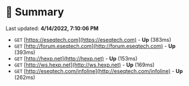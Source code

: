# 📖 Summary
Last updated: **4/14/2022, 7:10:06 PM**

- `GET` [https://eseqtech.com](https://eseqtech.com) - **Up** (383ms)
- `GET` [http://forum.eseqtech.com](http://forum.eseqtech.com) - **Up** (393ms)
- `GET` [http://hexp.net](http://hexp.net) - **Up** (153ms)
- `GET` [http://ws.hexp.net](http://ws.hexp.net) - **Up** (169ms)
- `GET` [http://eseqtech.com/infoline](http://eseqtech.com/infoline) - **Up** (262ms)
